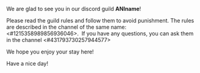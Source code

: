 We are glad to see you in our discord guild **ANIname**!

Please read the guild rules and follow them to avoid punishment. The rules are described in the channel of the same name: <#1215358989856936046>.
‌‌
If you have any questions, you can ask them in the channel <#431793730257944577>

We hope you enjoy your stay here!

Have a nice day!